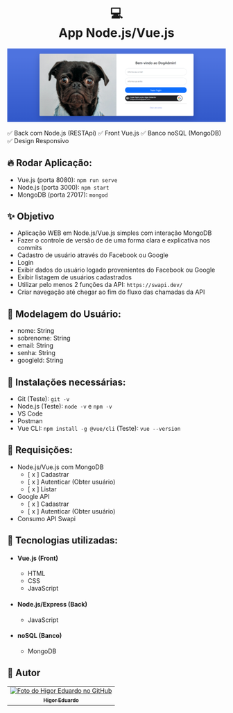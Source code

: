 <h1 align="center">
  💻<br>App Node.js/Vue.js
</h1>
<img src="./frontend/public/images/cover.png" alt="Cover projeto" />

✅ Back com Node.js (RESTApi)
✅ Front Vue.js
✅ Banco noSQL (MongoDB)
✅ Design Responsivo

## 🔥 Rodar Aplicação:
- Vue.js (porta 8080): `npm run serve`
- Node.js (porta 3000): `npm start`
- MongoDB (porta 27017): `mongod`

## ✨ Objetivo
- Aplicação WEB em Node.js/Vue.js simples com interação MongoDB
- Fazer o controle de versão de de uma forma clara e explicativa nos commits
- Cadastro de usuário através do Facebook ou Google
- Login
- Exibir dados do usuário logado provenientes do Facebook ou Google
- Exibir listagem de usuários cadastrados
- Utilizar pelo menos 2 funções da API: `https://swapi.dev/`
- Criar navegação até chegar ao fim do fluxo das chamadas da API

## 🤪 Modelagem do Usuário:
- nome: String
- sobrenome: String
- email: String
- senha: String
- googleId: String

## 😬 Instalações necessárias:
- Git (Teste): `git -v`
- Node.js (Teste): `node -v` e `npm -v`
- VS Code
- Postman
- Vue CLI: `npm install -g @vue/cli` (Teste): `vue --version`

## 🎯 Requisições:
- Node.js/Vue.js com MongoDB
	- [ x ] Cadastrar
	- [ x ] Autenticar (Obter usuário)
	- [ x ] Listar
- Google API
	- [ x ] Cadastrar
	- [ x ] Autenticar (Obter usuário)
- Consumo API Swapi

## 💼 Tecnologias utilizadas:

- #### Vue.js (Front)
  - HTML
  - CSS
  - JavaScript

- #### Node.js/Express (Back)
  - JavaScript

- #### noSQL (Banco)
  - MongoDB

<h2>🦄 Autor</h2>

<table>
  <tr>
    <td align="center">
      <a href="https://github.com/bhigoreduardo">
        <img src="https://avatars.githubusercontent.com/u/96431991?v=4" width="100px;" alt="Foto do Higor Eduardo no GitHub"/><br>
        <sub>
          <b>Higor Eduardo</b>
        </sub>
      </a>
    </td>
  </tr>
</table>
